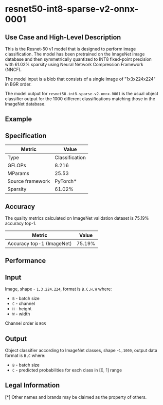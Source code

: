 # resnet50-int8-sparse-v2-onnx-0001

## Use Case and High-Level Description

This is the Resnet-50 v1 model that is designed to perform image classification. 
The model has been pretrained on the ImageNet image database and then symmetrically quantized to INT8 fixed-point 
precision with 61.02% sparsity using Neural Network Compression Framework (NNCF).  

The model input is a blob that consists of a single image of "1x3x224x224" in BGR order.

The model output for `resnet50-int8-sparse-v2-onnx-0001` is the usual object classifier output for the 1000 different classifications matching those in the ImageNet database.

## Example

## Specification

| Metric            | Value         |
|-------------------|---------------|
| Type              | Classification|
| GFLOPs            | 8.216 |
| MParams           | 25.53 |
| Source framework  | PyTorch\*    |
| Sparsity  | 61.02%    |

## Accuracy

The quality metrics calculated on ImageNet validation dataset is 75.19% accuracy top-1.

| Metric                    | Value         |
|---------------------------|---------------|
| Accuracy top-1 (ImageNet) |         75.19% |

## Performance

## Input

Image, shape - `1,3,224,224`, format is `B,C,H,W` where:

- `B` - batch size
- `C` - channel
- `H` - height
- `W` - width

Channel order is `BGR`

## Output

Object classifier according to ImageNet classes, shape -`1,1000`, output data format is `B,C` where:

- `B` - batch size
- `C` - predicted probabilities for each class in  [0, 1] range

## Legal Information
[*] Other names and brands may be claimed as the property of others.

